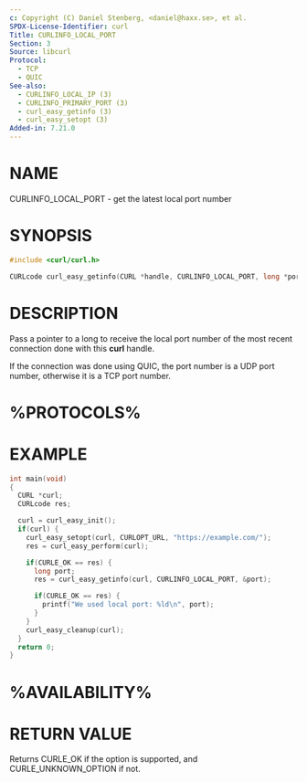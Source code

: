 ```yaml
---
c: Copyright (C) Daniel Stenberg, <daniel@haxx.se>, et al.
SPDX-License-Identifier: curl
Title: CURLINFO_LOCAL_PORT
Section: 3
Source: libcurl
Protocol:
  - TCP
  - QUIC
See-also:
  - CURLINFO_LOCAL_IP (3)
  - CURLINFO_PRIMARY_PORT (3)
  - curl_easy_getinfo (3)
  - curl_easy_setopt (3)
Added-in: 7.21.0
---
```


# NAME

CURLINFO_LOCAL_PORT - get the latest local port number

# SYNOPSIS

~~~c
#include <curl/curl.h>

CURLcode curl_easy_getinfo(CURL *handle, CURLINFO_LOCAL_PORT, long *portp);
~~~

# DESCRIPTION

Pass a pointer to a long to receive the local port number of the most recent
connection done with this **curl** handle.

If the connection was done using QUIC, the port number is a UDP port number,
otherwise it is a TCP port number.

# %PROTOCOLS%

# EXAMPLE

~~~c
int main(void)
{
  CURL *curl;
  CURLcode res;

  curl = curl_easy_init();
  if(curl) {
    curl_easy_setopt(curl, CURLOPT_URL, "https://example.com/");
    res = curl_easy_perform(curl);

    if(CURLE_OK == res) {
      long port;
      res = curl_easy_getinfo(curl, CURLINFO_LOCAL_PORT, &port);

      if(CURLE_OK == res) {
        printf("We used local port: %ld\n", port);
      }
    }
    curl_easy_cleanup(curl);
  }
  return 0;
}
~~~

# %AVAILABILITY%

# RETURN VALUE

Returns CURLE_OK if the option is supported, and CURLE_UNKNOWN_OPTION if not.
